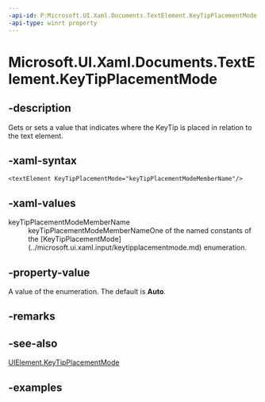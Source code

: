 ```yaml
---
-api-id: P:Microsoft.UI.Xaml.Documents.TextElement.KeyTipPlacementMode
-api-type: winrt property
---
```


<!-- Property syntax.
public KeyTipPlacementMode KeyTipPlacementMode { get;  set; }
-->

# Microsoft.UI.Xaml.Documents.TextElement.KeyTipPlacementMode

## -description

Gets or sets a value that indicates where the KeyTip is placed in relation to the text element.

## -xaml-syntax

```xaml
<textElement KeyTipPlacementMode="keyTipPlacementModeMemberName"/>
```

## -xaml-values

<dl><dt>keyTipPlacementModeMemberName</dt><dd>keyTipPlacementModeMemberNameOne of the named constants of the [KeyTipPlacementMode](../microsoft.ui.xaml.input/keytipplacementmode.md) enumeration.</dd>
</dl>

## -property-value

A value of the enumeration. The default is **Auto**.

## -remarks

## -see-also

[UIElement.KeyTipPlacementMode](../microsoft.ui.xaml/uielement_keytipplacementmode.md)

## -examples
